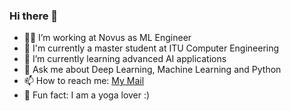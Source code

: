 ### Hi there 👋



- 👩‍💻 I’m working at Novus as ML Engineer
- 📖  I'm currently a master student at ITU Computer Engineering
- 🤖 I’m currently learning advanced AI applications
- 💬 Ask me about Deep Learning, Machine Learning and Python
- 📫 How to reach me: <a href="mailto:ilknuraktemurr@gmail.com">My Mail</a>
- 🧘 Fun fact: I am a yoga lover :)


